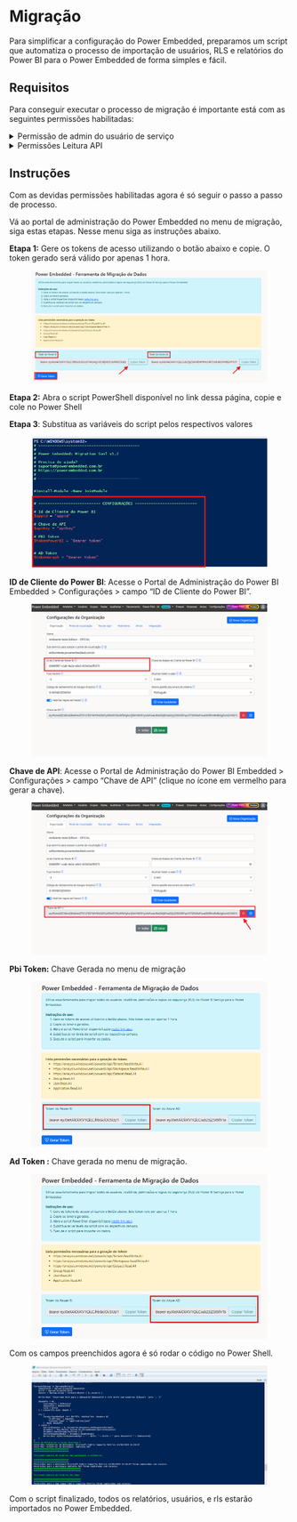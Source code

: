 # Migração

Para simplificar a configuração do Power Embedded, preparamos um script que automatiza o processo de importação de usuários, RLS e relatórios do Power BI para o Power Embedded de forma simples e fácil.

## Requisitos

Para conseguir executar o processo de migração é importante está com as seguintes permissões habilitadas:



<details>

<summary>Permissão de admin do usuário de serviço</summary>

Essa permissão precisa está habilitada em todos os workspaces que irão está disponível no portal.

Para adicionar o Service Principal criado como administrador de um workspace, acesse o workspace, clique nos 3 pontinhos e selecione a opção “Gerenciar acesso

<img src="../.gitbook/assets/app 1.png" alt="" data-size="original">

Clique no botão “+ Adicionar pessoas ou grupos”

<img src="../.gitbook/assets/app 2.png" alt="" data-size="original">

Pesquise pelo nome do aplicativo que foi criado anteriormente (PowerEmbedded-App) e lembre de alterar o nível de acesso para “Administrador”. Após isso, clique no botão “Add”

<img src="../.gitbook/assets/app 3.png" alt="" data-size="original">



Pronto! Agora o Power Embedded já possui acesso nesse workspace. Repita isso para todos os Workspaces que você quer importar relatórios.

</details>

<details>

<summary>Permissões Leitura API</summary>

Permissões para a importação de dados do Entra ID

Para ser possível importar dados de usuários e grupos do Entra ID, é necessário atribuir algumas permissões para o Service Principal, criado no Portal do Azure, utilizado pelo Power Embedded para se comunicar com o seu ambiente.

Na tela de [Registro de aplicativos](https://portal.azure.com/#view/Microsoft\_AAD\_IAM/ActiveDirectoryMenuBlade/\~/RegisteredApps), pesquise pelo nome do aplicativo criado (O nome padrão é PowerEmbedded-App).

Na tela do aplicativo, clique em _API permissions_, no menu lateral e depois em _Add a Permission_.

<img src="../.gitbook/assets/sin 1 small.png" alt="" data-size="original">

Na próxima tela selecione a opção do _Microsoft Graph_.

<img src="../.gitbook/assets/sinc 2 small.png" alt="" data-size="original">



Em seguida selecione a opção de _Application permissions_.

<img src="../.gitbook/assets/sinc small 3.png" alt="" data-size="original">

Na aba a seguir, busque por _Directory_ e selecione a primeira opção _Directory.Read.All_ e clique em _Add permissions_.

<img src="../.gitbook/assets/sinc small 4.png" alt="" data-size="original">

Para finalizar basta conceder o consentimento do administrador clicando em _Grant admin consent for_.

<img src="../.gitbook/assets/Screenshot 2024-10-29 164709.png" alt="" data-size="original">

Pronto, agora você já conseguirá importar os usuários e grupos do Azure AD (Entra ID) para o Power Embedded.

</details>

## Instruções

Com as devidas permissões habilitadas agora é só seguir o passo a passo de processo.

Vá ao portal de administração do Power Embedded no menu de migração, siga estas etapas. Nesse menu siga as instruções abaixo.

**Etapa 1:** Gere os tokens de acesso utilizando o botão abaixo e copie. O token gerado será válido por apenas 1 hora.

<figure><img src="../.gitbook/assets/image (382).png" alt=""><figcaption></figcaption></figure>

**Etapa 2:** Abra o script PowerShell disponível no link dessa página, copie e cole no Power Shell

**Etapa 3**: Substitua as variáveis do script pelos respectivos valores

<figure><img src="../.gitbook/assets/image (383).png" alt=""><figcaption></figcaption></figure>

**ID de Cliente do Power BI**: Acesse o Portal de Administração do Power BI Embedded > Configurações > campo “ID de Cliente do Power BI”.

<figure><img src="../.gitbook/assets/image (384).png" alt=""><figcaption></figcaption></figure>

**Chave de API**: Acesse o Portal de Administração do Power BI Embedded > Configurações > campo “Chave de API” (clique no ícone em vermelho para gerar a chave).

<figure><img src="../.gitbook/assets/image (385).png" alt=""><figcaption></figcaption></figure>

**Pbi Token:** Chave Gerada no menu de migração

<figure><img src="../.gitbook/assets/pbi.png" alt=""><figcaption></figcaption></figure>

**Ad Token :** Chave gerada no menu de migração.

<figure><img src="../.gitbook/assets/ad.png" alt=""><figcaption></figcaption></figure>

Com os campos preenchidos agora é só rodar o código no Power Shell.

<figure><img src="../.gitbook/assets/print 8.png" alt=""><figcaption></figcaption></figure>

Com o script finalizado, todos os relatórios, usuários, e rls estarão importados no Power Embedded.
